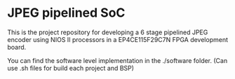 
# JPEG pipelined SoC

This is the project repository for developing a 6 stage pipelined JPEG encoder using NIOS II processors in a EP4CE115F29C7N FPGA development board.

You can find the software level implementation in the ./software folder. (Can use .sh files for build each project and BSP)
